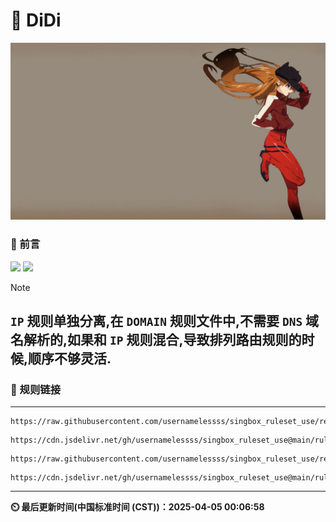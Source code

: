 
# 🧸 DiDi
![](https://raw.githubusercontent.com/usernamelessss/picture-bed/main/images/202504042256831.jpg)
### 📣 前言
![](https://shields.io/badge/-移除重复规则-ff69b4) ![](https://shields.io/badge/-IP&nbsp;规则单独存放不与&nbsp;DOMAIN&nbsp;等混合-green)
> [!NOTE]
**`IP` 规则单独分离,在 `DOMAIN` 规则文件中,不需要 `DNS` 域名解析的,如果和 `IP` 规则混合,导致排列路由规则的时候,顺序不够灵活.**
---

###  🔗 规则链接
---

```url
https://raw.githubusercontent.com/usernamelessss/singbox_ruleset_use/refs/heads/main/rule/DiDi/DiDi_No_IP.json
```

```url
https://cdn.jsdelivr.net/gh/usernamelessss/singbox_ruleset_use@main/rule/DiDi/DiDi_No_IP.json
```

```url
https://raw.githubusercontent.com/usernamelessss/singbox_ruleset_use/refs/heads/main/rule/DiDi/DiDi_No_IP.srs
```

```url
https://cdn.jsdelivr.net/gh/usernamelessss/singbox_ruleset_use@main/rule/DiDi/DiDi_No_IP.srs
```

---
**⏲️ 最后更新时间(中国标准时间 (CST))：2025-04-05 00:06:58**